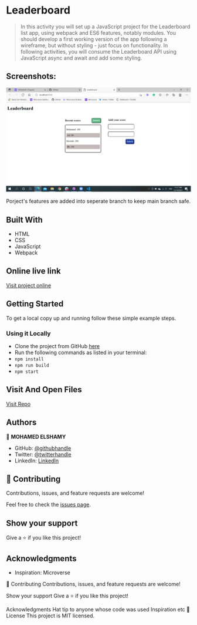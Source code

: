 # Leaderboard

> In this activity you will set up a JavaScript project for the Leaderboard list app, using webpack and ES6 features, notably modules. You should develop a first working version of the app following a wireframe, but without styling - just focus on functionality. In following activities, you will consume the Leaderboard API using JavaScript async and await and add some styling.

## Screenshots:

![screenshot](https://github.com/mohamedelshamy55/Leaderboard/blob/setup-project/screenshot.png)


Porject's features are added into seperate branch to keep main branch safe.

## Built With

- HTML
- CSS
- JavaScript
- Webpack

## Online live link

[Visit project online](https://github.com/mohamedelshamy55/Leaderboard)

## Getting Started

To get a local copy up and running follow these simple example steps.

### Using it Locally
- Clone the project from GitHub [here](https://github.com/mohamedelshamy55/Leaderboard.git)
- Run the following commands as listed in your terminal:
- `npm install`
- `npm run build`
- `npm start`

## Visit And Open Files

[Visit Repo](https://github.com/mohamedelshamy55/Leaderboard)

## Authors

👤 **MOHAMED ELSHAMY**

- GitHub: [@githubhandle](https://github.com/mohamedelshamy55)
- Twitter: [@twitterhandle](https://mobile.twitter.com/moelshamy55)
- LinkedIn: [LinkedIn](https://www.linkedin.com/in/mohamed-elshamy85/)

## 🤝 Contributing

Contributions, issues, and feature requests are welcome!

Feel free to check the [issues page](https://github.com/mohamedelshamy55/Leaderboard/issues).

## Show your support

Give a ⭐️ if you like this project!

## Acknowledgments

- Inspiration: Microverse

🤝 Contributing
Contributions, issues, and feature requests are welcome!

Show your support
Give a ⭐️ if you like this project!

Acknowledgments
Hat tip to anyone whose code was used
Inspiration
etc 📝 License This project is MIT licensed.
